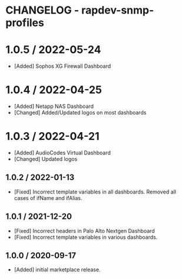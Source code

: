 # CHANGELOG - rapdev-snmp-profiles

# 1.0.5 / 2022-05-24
* [Added] Sophos XG Firewall Dashboard

# 1.0.4 / 2022-04-25
* [Added] Netapp NAS Dashboard
* [Changed] Added/Updated logos on most dashboards

# 1.0.3 / 2022-04-21
* [Added] AudioCodes Virtual Dashboard
* [Changed] Updated logos

## 1.0.2 / 2022-01-13
* [Fixed] Incorrect template variables in all dashboards. Removed all cases of ifName and ifAlias.

## 1.0.1 / 2021-12-20

* [Fixed] Incorrect headers in Palo Alto Nextgen Dashboard
* [Fixed] Incorrect template variables in various dashboards.

## 1.0.0 / 2020-09-17

* [Added] initial marketplace release.